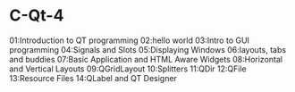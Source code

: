 # C-Qt-4
01:Introduction to QT programming
02:hello world
03:Intro to GUI programming
04:Signals and Slots
05:Displaying Windows
06:layouts, tabs and buddies
07:Basic Application and HTML Aware Widgets
08:Horizontal and Vertical Layouts
09:QGridLayout
10:Splitters
11:QDir
12:QFile
13:Resource Files
14:QLabel and QT Designer
